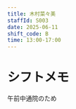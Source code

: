 ```yaml
---
title: 木村菜々美
staffId: S003
date: 2025-06-11
shift_code: B
time: 13:00-17:00
---
```

# シフトメモ
午前中通院のため 